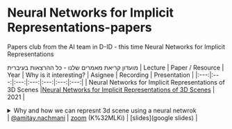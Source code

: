 # Neural Networks for Implicit Representations-papers
Papers club from the AI team in D-ID  - this time Neural Networks for Implicit Representations


מועדון קריאת מאמרים שלנו - כל ההרצאות בעיברית
| Lecture | Paper / Resource | Year | Why is it interesting? | Asignee | Recording | Presentation |
|:---:|:---:|:---:|:---:|:---:|:---:|:---:|
| Neural Networks for Implicit Representations of 3D Scenes |[Neural Networks for Implicit Representations of 3D Scenes](http://sibgrapi.sid.inpe.br/col/sid.inpe.br/sibgrapi/2021/09.11.20.09/doc/Tutorial_Sibgrapi_2021%20(2).pdf) | 2021 | <details><summary>Why and how we can represnt 3d scene using a neural netwrok</summary></details> | [@amitay.nachmani](https://github.com/amitay.nachmani) | [zoom](zoom_link) (K%32MLKi) | [slides](google slides) |
